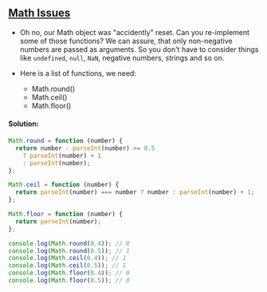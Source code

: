 ## [Math Issues](https://www.codewars.com/kata/5267faf57526ea542e0007fb)
- Oh no, our Math object was "accidently" reset. Can you re-implement some of those functions? We can assure, that only non-negative numbers are passed as arguments. So you don't have to consider things like `undefined`, `null`, `NaN`, negative numbers, strings and so on.

- Here is a list of functions, we need:
    - Math.round()
    - Math.ceil()
    - Math.floor() 
#### Solution:
```js
Math.round = function (number) {
  return number - parseInt(number) >= 0.5
    ? parseInt(number) + 1
    : parseInt(number);
};

Math.ceil = function (number) {
  return parseInt(number) === number ? number : parseInt(number) + 1;
};

Math.floor = function (number) {
  return parseInt(number);
};

console.log(Math.round(0.4)); // 0
console.log(Math.round(0.5)); // 1
console.log(Math.ceil(0.4)); // 1
console.log(Math.ceil(0.5)); // 1
console.log(Math.floor(0.4)); // 0
console.log(Math.floor(0.5)); // 0
```